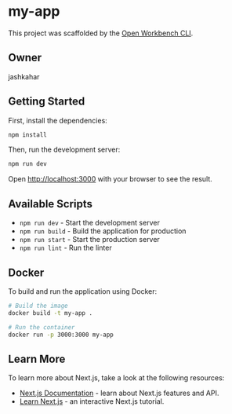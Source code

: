 # my-app

This project was scaffolded by the [Open Workbench CLI](https://github.com/your-username/open-workbench-cli).

## Owner

jashkahar

## Getting Started

First, install the dependencies:

```bash
npm install
```

Then, run the development server:

```bash
npm run dev
```

Open [http://localhost:3000](http://localhost:3000) with your browser to see the result.

## Available Scripts

- `npm run dev` - Start the development server
- `npm run build` - Build the application for production
- `npm run start` - Start the production server
- `npm run lint` - Run the linter

## Docker

To build and run the application using Docker:

```bash
# Build the image
docker build -t my-app .

# Run the container
docker run -p 3000:3000 my-app
```

## Learn More

To learn more about Next.js, take a look at the following resources:

- [Next.js Documentation](https://nextjs.org/docs) - learn about Next.js features and API.
- [Learn Next.js](https://nextjs.org/learn) - an interactive Next.js tutorial.
